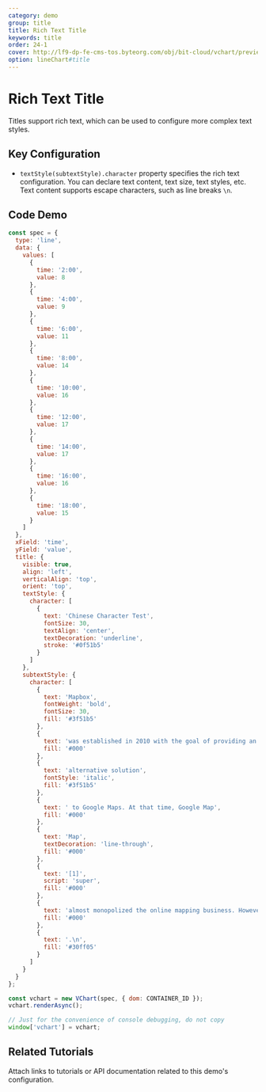 ```yaml
---
category: demo
group: title
title: Rich Text Title
keywords: title
order: 24-1
cover: http://lf9-dp-fe-cms-tos.byteorg.com/obj/bit-cloud/vchart/preview/title/richText-title.png
option: lineChart#title
---
```


# Rich Text Title

Titles support rich text, which can be used to configure more complex text styles.

## Key Configuration

- `textStyle(subtextStyle).character` property specifies the rich text configuration. You can declare text content, text size, text styles, etc. Text content supports escape characters, such as line breaks `\n`.

## Code Demo

```javascript livedemo
const spec = {
  type: 'line',
  data: {
    values: [
      {
        time: '2:00',
        value: 8
      },
      {
        time: '4:00',
        value: 9
      },
      {
        time: '6:00',
        value: 11
      },
      {
        time: '8:00',
        value: 14
      },
      {
        time: '10:00',
        value: 16
      },
      {
        time: '12:00',
        value: 17
      },
      {
        time: '14:00',
        value: 17
      },
      {
        time: '16:00',
        value: 16
      },
      {
        time: '18:00',
        value: 15
      }
    ]
  },
  xField: 'time',
  yField: 'value',
  title: {
    visible: true,
    align: 'left',
    verticalAlign: 'top',
    orient: 'top',
    textStyle: {
      character: [
        {
          text: 'Chinese Character Test',
          fontSize: 30,
          textAlign: 'center',
          textDecoration: 'underline',
          stroke: '#0f51b5'
        }
      ]
    },
    subtextStyle: {
      character: [
        {
          text: 'Mapbox',
          fontWeight: 'bold',
          fontSize: 30,
          fill: '#3f51b5'
        },
        {
          text: 'was established in 2010 with the goal of providing an alternative solution',
          fill: '#000'
        },
        {
          text: 'alternative solution',
          fontStyle: 'italic',
          fill: '#3f51b5'
        },
        {
          text: ' to Google Maps. At that time, Google Map',
          fill: '#000'
        },
        {
          text: 'Map',
          textDecoration: 'line-through',
          fill: '#000'
        },
        {
          text: '[1]',
          script: 'super',
          fill: '#000'
        },
        {
          text: 'almost monopolized the online mapping business. However, within Google Maps, there was hardly any possibility for customization, and there were no tools available for map creators to create maps according to their own vision',
          fill: '#000'
        },
        {
          text: '.\n',
          fill: '#30ff05'
        }
      ]
    }
  }
};

const vchart = new VChart(spec, { dom: CONTAINER_ID });
vchart.renderAsync();

// Just for the convenience of console debugging, do not copy
window['vchart'] = vchart;
```

## Related Tutorials

Attach links to tutorials or API documentation related to this demo's configuration.

```

```
